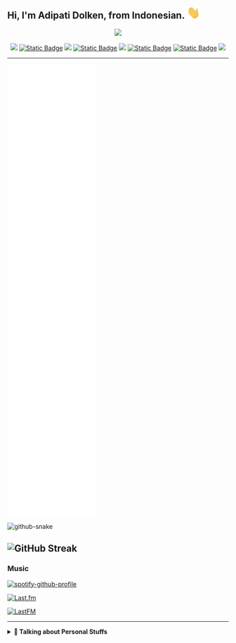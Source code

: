 <!-- Your title -->
## Hi, I'm Adipati Dolken, from Indonesian. <img src="https://raw.githubusercontent.com/AnggaR96s/AnggaR96s/master/asset/Hi.gif" width="30px">

<p align="center">
  <img src="https://media.giphy.com/media/WOwiryOPA0G6jhKqB0/source.gif" width="30%"><br>
</p>
<p align="center">
<a href="https://www.linkedin.com/in/coudlerose"> <img src="https://img.shields.io/badge/-LinkedIn-blue?style=flat&logo=Linkedin&logoColor=white" /></a>
<a href="https://www.twitter.com/min69u"> <img alt="Static Badge" src="https://img.shields.io/badge/Twitter-%23000000?style=flat&logo=X&logoSize=auto" /></a>
<a href="https://www.threads.net/@coudlerose"> <img src="https://img.shields.io/badge/Threads-000000?style=flat&logo=threads&logoColor=white" /></a>
<a href="https://linktr.ee/min69u"> <img alt="Static Badge" src="https://img.shields.io/badge/Linktree-white?style=flat&logo=linktree&logoColor=%2343E55E&logoSize=auto" /></a>
<a href="https://www.instagram.com/coudlerose"> <img src="https://img.shields.io/badge/-Instagram-c13584?style=flat&labelColor=c13584&logo=instagram&logoColor=white" /></a>
<a href="https://facebook.com/coudlerose"> <img alt="Static Badge" src="https://img.shields.io/badge/Facebook-%230866FF?style=flat&logo=facebook&logoColor=%23FFFFFF&logoSize=auto" /></a>
<a href="mailto:adikurniaone@proton.me"> <img alt="Static Badge" src="https://img.shields.io/badge/Proton%20Mail-%236D4AFF?style=flat&logo=protonmail&logoColor=%23ffffff" /></a>
<a href="https://visitor-badge.laobi.icu/badge?page_id=min69u"> <img src="https://visitor-badge.laobi.icu/badge?page_id=min69u" /></a></p>

---
![Metrics](https://github.com/min69u/Metrics/blob/main/github-metrics.svg)

<picture>
  <source media="(prefers-color-scheme: dark)" srcset="https://raw.githubusercontent.com/min69u/snk/output/github-contribution-grid-snake-dark.svg" />
  <source media="(prefers-color-scheme: light)" srcset="https://raw.githubusercontent.com/min69u/snk/output/github-contribution-grid-snake.svg" />
  <img alt="github-snake" src="https://raw.githubusercontent.com/min69u/snk/output/github-contribution-grid-snake.svg" />
</picture>

![GitHub Streak](https://streak-stats.demolab.com?user=min69u&theme=radical&date_format=j%20M%5B%20Y%5D)
---
### Music
<!-- Spotify Stuff -->
[![spotify-github-profile](https://spotify-github-profile.kittinanx.com/api/view?uid=vu79g3i6d2et0gvlnt08v42uw&cover_image=true&theme=novatorem&show_offline=false&background_color=121212&interchange=true&bar_color_cover=true&bar_color=53b14f)](https://spotify-github-profile.kittinanx.com/api/view?uid=vu79g3i6d2et0gvlnt08v42uw&redirect=true)

[![Last.fm](https://img.shields.io/badge/coudleRose-profile?style=for-the-badge&logo=lastdotfm&logoColor=white&label=last.fm&labelColor=21262d&color=d51007)](https://www.last.fm/user/coudleRose)

<!-- LastFM Scrobbles -->
[![LastFM](https://angga-lastfm.vercel.app/api?user=coudlerose&count=3&width=480)](https://www.last.fm/user/coudleRose)

---
<details>
  <summary><b>📌 Talking about Personal Stuffs</b></summary>

  <!-- Any image aligned to the right. Beware the width -->
  <img width="55%" align="right" alt="Github" src="https://raw.githubusercontent.com/AnggaR96s/AnggaR96s/master/assets/git-header.svg" />

  - 🌱 I’m currently learning Android Development.
  - 🐾 I’m looking for help with Search Engine.
  - 🎙️ [Tongkrongan Audio Indonesia](https://www.facebook.com/groups/751231222188632/?ref=share&mibextid=NSMWBT)
  - 🛍️ [Warung Teknologi - Wartek](https://www.facebook.com/groups/741749746532947/?ref=share&mibextid=NSMWBT)
  - 📼 [Earbud Lover Indonesia](https://www.facebook.com/groups/EarbudLoverIndonesia/?ref=share&mibextid=NSMWBT)

</details>
